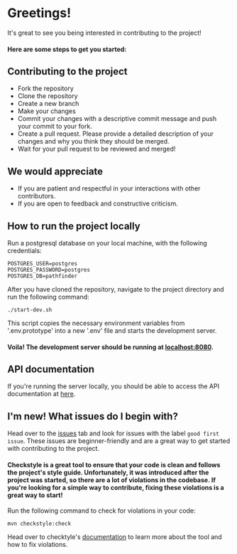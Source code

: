 # Greetings!

It's great to see you being interested in contributing to the project!

#### Here are some steps to get you started:

## Contributing to the project

* Fork the repository
* Clone the repository
* Create a new branch
* Make your changes
* Commit your changes with a descriptive commit message and push your commit to your fork.
* Create a pull request. Please provide a detailed description of your changes and why you think they should be merged.
* Wait for your pull request to be reviewed and merged!

## We would appreciate

* If you are patient and respectful in your interactions with other contributors.
* If you are open to feedback and constructive criticism.

## How to run the project locally

Run a postgresql database on your local machine, with the following credentials:

```
POSTGRES_USER=postgres
POSTGRES_PASSWORD=postgres
POSTGRES_DB=pathfinder
```

After you have cloned the repository, navigate to the project directory and run the following command:

```
./start-dev.sh
```

This script copies the necessary environment variables from '.env.prototype'
into a new '.env' file and starts the development server.

#### Voila! The development server should be running at [localhost:8080](http://localhost:8080).

## API documentation

If you're running the server locally, you should be able to access the API documentation
at [here](http://localhost:8080/swagger-ui/index.html).

## I'm new! What issues do I begin with?

Head over to the [issues](https://github.com/mehedikhan72/pathfinder-api/issues) tab and look for issues with the label `good first issue`.
These issues are beginner-friendly and are a great way to get started with contributing to the project.

#### Checkstyle is a great tool to ensure that your code is clean and follows the project's style guide. Unfortunately, it was introduced after the project was started, so there are a lot of violations in the codebase. If you're looking for a simple way to contribute, fixing these violations is a great way to start!

Run the following command to check for violations in your code:

```
mvn checkstyle:check
```

Head over to checktyle's [documentation](https://checkstyle.sourceforge.io/) to learn more about the tool and how to fix
violations.

